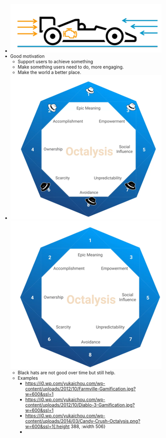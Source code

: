 - ![image.png](../assets/image_1674739559583_0.png)
- Good motivation
	- Support users to achieve something
	- Make something users need to do, more engaging.
	- Make the world a better place.
- ![image.png](../assets/image_1674739660655_0.png) ![image.png](../assets/image_1674739575221_0.png)
	- Black hats are not good over time but still help.
	- Examples
		- https://i0.wp.com/yukaichou.com/wp-content/uploads/2012/10/Farmville-Gamification.jpg?w=600&ssl=1
		- https://i0.wp.com/yukaichou.com/wp-content/uploads/2012/10/Diablo-3-Gamification.jpg?w=600&ssl=1
		- https://i0.wp.com/yukaichou.com/wp-content/uploads/2014/03/Candy-Crush-Octalysis.png?w=600&ssl=1{:height 388, :width 506}
		-